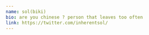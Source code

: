 ```yaml
---
name: sol(biki)
bio: are you chinese ? person that leaves too often
link: https://twitter.com/inherentsol/
---
```

